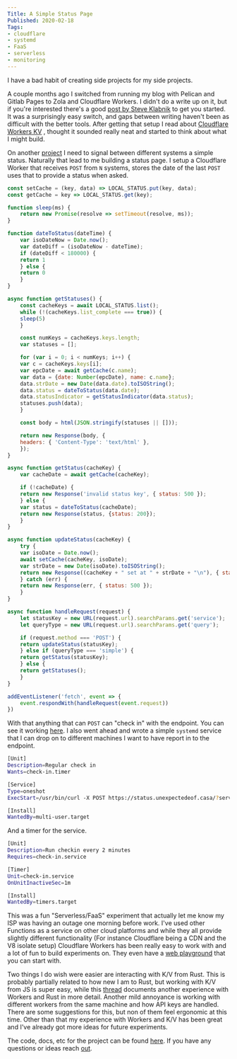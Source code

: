 ```yaml
---
Title: A Simple Status Page
Published: 2020-02-18
Tags:
- cloudflare
- systemd
- FaaS
- serverless
- monitoring
---
```


I have a bad habit of creating side projects for my side projects.

A couple months ago I switched from running my blog with Pelican and Gitlab
Pages to Zola and Cloudflare Workers. I didn't do a write up on it, but if
you're interested there's a good
[post by Steve Klabnik](https://words.steveklabnik.com/porting-steveklabnik-com-to-workers-sites-and-zola)
to get you started. It was a surprisingly easy switch, and gaps between
writing haven't been as difficult with the better tools. After getting that
setup I read about
[Cloudflare Workers KV](https://developers.cloudflare.com/workers/reference/storage)
, thought it sounded really neat and started to think about what I might build.

On another [project](/posts/train-all-the-things-planning) I need to signal
between different systems a simple status. Naturally that lead to me building a
status page. I setup a Cloudflare Worker that receives `POST` from `N` systems,
stores the date of the last `POST` uses that to provide a status when asked.

```javascript
const setCache = (key, data) => LOCAL_STATUS.put(key, data);
const getCache = key => LOCAL_STATUS.get(key);

function sleep(ms) {
    return new Promise(resolve => setTimeout(resolve, ms));
}

function dateToStatus(dateTime) {
    var isoDateNow = Date.now();
    var dateDiff = (isoDateNow - dateTime);
    if (dateDiff < 180000) {
    return 1
    } else {
    return 0
    }
}

async function getStatuses() {
    const cacheKeys = await LOCAL_STATUS.list();
    while (!(cacheKeys.list_complete === true)) {
    sleep(5)
    }

    const numKeys = cacheKeys.keys.length;
    var statuses = [];

    for (var i = 0; i < numKeys; i++) {
    var c = cacheKeys.keys[i];
    var epcDate = await getCache(c.name);
    var data = {date: Number(epcDate), name: c.name};
    data.strDate = new Date(data.date).toISOString();
    data.status = dateToStatus(data.date);
    data.statusIndicator = getStatusIndicator(data.status);
    statuses.push(data);
    }

    const body = html(JSON.stringify(statuses || []));

    return new Response(body, {
    headers: { 'Content-Type': 'text/html' },
    });
}

async function getStatus(cacheKey) {
    var cacheDate = await getCache(cacheKey);

    if (!cacheDate) {
    return new Response('invalid status key', { status: 500 });
    } else {
    var status = dateToStatus(cacheDate);
    return new Response(status, {status: 200});
    }
}

async function updateStatus(cacheKey) {
    try {
    var isoDate = Date.now();
    await setCache(cacheKey, isoDate);
    var strDate = new Date(isoDate).toISOString();
    return new Response((cacheKey + " set at " + strDate + "\n"), { status: 200 });
    } catch (err) {
    return new Response(err, { status: 500 });
    }
}

async function handleRequest(request) {
    let statusKey = new URL(request.url).searchParams.get('service');
    let queryType = new URL(request.url).searchParams.get('query');

    if (request.method === 'POST') {
    return updateStatus(statusKey);
    } else if (queryType === 'simple') {
    return getStatus(statusKey);
    } else {
    return getStatuses();
    }
}

addEventListener('fetch', event => {
    event.respondWith(handleRequest(event.request))
})
```

With that anything that can `POST` can "check in" with the endpoint. You can
see it working [here](https://status.unexpectedeof.casa/). I also went ahead
and wrote a simple `systemd` service that I can drop on to different machines
I want to have report in to the endpoint.

```bash
[Unit]
Description=Regular check in
Wants=check-in.timer

[Service]
Type=oneshot
ExecStart=/usr/bin/curl -X POST https://status.unexpectedeof.casa/?service=JETSON

[Install]
WantedBy=multi-user.target
```

And a timer for the service.

```bash
[Unit]
Description=Run checkin every 2 minutes
Requires=check-in.service

[Timer]
Unit=check-in.service
OnUnitInactiveSec=1m

[Install]
WantedBy=timers.target
```

This was a fun "Serverless/FaaS" experiment that actually let me know my ISP
was having an outage one morning before work. I've used other Functions as a
service on other cloud platforms and while they all provide slightly different
functionality (For instance Cloudflare being a CDN and the V8 isolate setup)
Cloudflare Workers has been really easy to work with and a lot of fun to build
experiments on. They even have a [web playground](https://cloudflareworkers.com)
that you can start with.

Two things I do wish were easier are interacting with K/V from Rust. This is
probably partially related to how new I am to Rust, but working with K/V from
JS is super easy, while this
[thread](https://www.reddit.com/r/rust/comments/fdmzyh/serverless_rust_i_tried_it_with_cloudflare_workers/)
documents another experience with Workers and Rust in more detail. Another mild
annoyance is working with different workers from the same machine and how API
keys are handled. There are some suggestions for this, but non of them feel
ergonomic at this time. Other than that my experience with Workers and K/V has
been great and I've already got more ideas for future experiments.

The code, docs, etc for the project can be found
[here](https://git.sr.ht/~n0mn0m/system-status). If you have any questions or
ideas reach [out](mailto:alexander@unexpextedeof.net).

